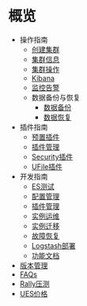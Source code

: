 # 概览


* 操作指南
    * [创建集群](/ues/operate/create)
    * [集群信息](/ues/operate/info)
    * [集群操作](/ues/operate/dealservice)
    * [Kibana](/ues/operate/kibana)
    * [监控告警](/ues/operate/monitor)
    * 数据备份与恢复
        * [数据备份](/ues/operate/backup)
        * [数据恢复](/ues/operate/restore)
* 插件指南
    * [预置插件](/ues/plugins/default)
    * [插件管理](/ues/plugins/manage)
    * [Security插件](/ues/plugins/security)
    * [UFile插件](/ues/plugins/ufile)
* 开发指南
    * [ES测试](/ues/develop/test)
    * [配置管理](/ues/develop/config)
    * [插件管理](/ues/develop/plugin)
    * [实例运维](/ues/develop/online)
    * [实例迁移](/ues/develop/migrate)
    * [故障恢复](/ues/develop/recover)
    * [Logstash部署](/ues/develop/logstash)
    * [功能文档](/ues/develop/guide)
* [版本管理](/ues/version)
* [FAQs](/ues/faqs)
* [Rally压测](/ues/rally)
* [UES价格](/ues/price)
        
